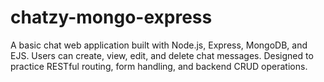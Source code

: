 # chatzy-mongo-express
A basic chat web application built with Node.js, Express, MongoDB, and EJS. Users can create, view, edit, and delete chat messages. Designed to practice RESTful routing, form handling, and backend CRUD operations.
